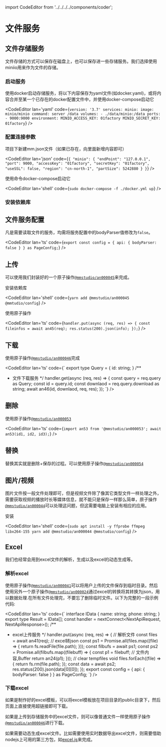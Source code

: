 import CodeEditor from '../../../../components/coder';

# 文件服务

## 文件存储服务

文件存储的方式可以保存在磁盘上，也可以保存进一些存储服务。我们选择使用miniio用来作为文件的存储。

### 启动服务

使用docker启动存储服务，将以下内容保存为yaml文件(如docker.yaml)，或将内容合并至某一个已存在的docker配置文件中，并使用docker-compose启动它

<CodeEditor lan='yaml' code={`
version: '3.7'
services:
  minio:
    image: minio/minio
    command: server /data
    volumes:
      - ./data/minio:/data
    ports:
      - 9000:9000
    environment:
      MINIO_ACCESS_KEY: 01factory
      MINIO_SECRET_KEY: 01factory
`} />

### 配置连接参数

项目下新建mm.json文件（如果已存在，向里面新增内容即可）

<CodeEditor lan='json' code={`
{
	"minio": {
		"endPoint": "127.0.0.1",
		"port": 9000,
		"accessKey": "01factory",
		"secretKey": "01factory",
		"useSSL": false,
		"region": "cn-north-1",
		"partSize": 5242880
	}
}
`} />

使用命令docker-compose启动它

<CodeEditor lan='shell' code={`
sudo docker-compose -f ./docker.yml up
`} />

### 安装依赖库

## 文件服务配置

凡是需要读取文件的服务，均需将服务配置中的bodyParser值修改为`false`。

<CodeEditor lan='ts' code={`
export const config = {
	api: {
		bodyParser: false
	}
} as PageConfig;
`} />

## 上传

可以使用我们封装好的一个原子操作[`@mmstudio/an000045`](https://www.npmjs.com/package/@mmstudio/an000045)来完成。

安装依赖库

<CodeEditor lan='shell' code={`
yarn add @mmstudio/an000045 @mmtudio/config
`} />

使用原子操作

<CodeEditor lan='ts' code={`
handler.put(async (req, res) => {
	const fileinfos = await an45(req);
	res.status(200).json(info);
});
`} />

## 下载

使用原子操作[`@mmstudio/an000046`](https://www.npmjs.com/package/@mmstudio/an000046)完成

<CodeEditor lan='ts' code={`
export type Query = {
	id: string;
}
/**
 * 文件下载服务
 */
handler.get(async (req, res) => {
	const query = req.query as Query;
	const id = query.id;
	const downlaod = req.query.download as string;
	await an46(id, downlaod, req, res);
});
`} />

## 删除

使用原子操作[`@mmstudio/an000053`](https://www.npmjs.com/package/@mmstudio/an000053)

<CodeEditor lan='ts' code={`
import an53 from '@mmstudio/an000053';
await an53(id1, id2, id3);
`} />

## 替换

替换其实就是删除+保存的过程。可以使用原子操作[`@mmstudio/an000054`](https://www.npmjs.com/package/@mmstudio/an000054)

## 图片/视频

图片文件按一般文件处理即可，但是视频文件除了像其它类型文件一样处理之外，需要获取视频的播放时长等媒体信息，就不能只是保存一样那么简单，原子操作[`@mmstudio/an000044`](https://www.npmjs.com/package/@mmstudio/an000044)可以处理这问题，但这需要电脑上安装有相应的应用。

安装

<CodeEditor lan='shell' code={`
sudo apt install -y ffprobe ffmpeg libx264-155
yarn add @mmstudio/an000044 @mmstudio/config
`} />

## Excel

我们也经常会用到excel文件的解析，生成以及excel的动态生成等。

### 解析excel

使用原子操作[`@mmstudio/an000041`](https://www.npmjs.com/package/@mmstudio/an000041)可以将用户上传的文件保存到临时目录。然后使用另外一个原子操作[`@mmstudio/an000024`](https://www.npmjs.com/package/@mmstudio/an000024)通过excel的转换将其转换为json，用以数据处理.在所有文件处理完，不要忘了删除临时文件。以下为完整的一段示例代码:

<CodeEditor lan='ts' code={`
interface IData {
	name: string;
	phone: string;
}
export type Result = IData[];
const handler = nextConnect<NextApiRequest, NextApiResponse<Result>>();
/**
 * excel上传服务
 */
handler.put(async (req, res) => {
	// 解析文件
	const files = await an41(req);
	// excel转json
	const ps1 = Promise.all(files.map((file) => {
		return fs.readFile(file.path);
	}));
	const filbufs = await ps1;
	const ps2 = Promise.all(filbufs.map((filebuff) => {
		const p1 = filebuff;	// 文件内容,Buffer
		return an24<IData>(p1);
	}));
	// clear tempfiles
	void files.forEach((file) => {
		return fs.rm(file.path);
	});
	const data = await ps2;
	res.status(200).json(data[0][0]);
});
export const config = {
	api: {
		bodyParser: false
	}
} as PageConfig;
`} />

### 下载excel

如果是制作好的excel模板，可以将excel模板放在项目目录的public目录下，然后页面上直接使用超链接即可下载。

如果是上传到存储服务中的excel文件，则可以像普通文件一样使用原子操作[`@mmstudio/an000046`](https://www.npmjs.com/package/@mmstudio/an000046)进行下载。

如果需要动态生成excel文件。比如需要使用实时数据导出excel文件，则需要借助nodejs上可用的第三方包，如[excel.js](https://www.npmjs.com/package/exceljs)来完成。
